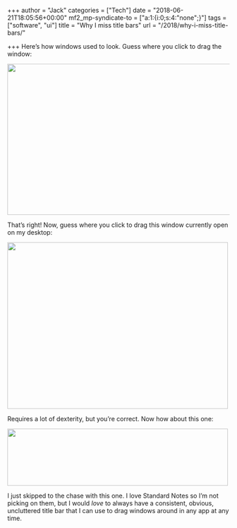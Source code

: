 +++
author = "Jack"
categories = ["Tech"]
date = "2018-06-21T18:05:56+00:00"
mf2_mp-syndicate-to = ["a:1:{i:0;s:4:\"none\";}"]
tags = ["software", "ui"]
title = "Why I miss title bars"
url = "/2018/why-i-miss-title-bars/"

+++
Here&#8217;s how windows used to look. Guess where you click to drag the window:

<img class="alignnone size-full wp-image-1365" src="/img/2018/06/2018-06-21_mac-title-bar.gif" alt="" width="512" height="342" />

That&#8217;s right! Now, guess where you click to drag this window currently open on my desktop:

<img class="alignnone size-full wp-image-1366" src="/img/2018/06/2018-06-21_notes-titlebar.png" alt="" width="500" height="377" srcset="/img/2018/06/2018-06-21_notes-titlebar.png 500w, /img/2018/06/2018-06-21_notes-titlebar-300x226.png 300w" sizes="(max-width: 500px) 100vw, 500px" />

Requires a lot of dexterity, but you&#8217;re correct. Now how about this one:

<img class="alignnone size-full wp-image-1367" src="/img/2018/06/standard.png" alt="" width="500" height="129" srcset="/img/2018/06/standard.png 500w, /img/2018/06/standard-300x77.png 300w" sizes="(max-width: 500px) 100vw, 500px" />

I just skipped to the chase with this one. I love Standard Notes so I&#8217;m not picking on them, but I would _love_ to always have a consistent, obvious, uncluttered title bar that I can use to drag windows around in any app at any time.

&nbsp;

&nbsp;